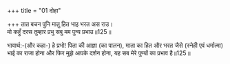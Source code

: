 +++
title = "01 दोहा"

+++
तात बचन पुनि मातु हित भाइ भरत अस राउ।  
मो कहुँ दरस तुम्हार प्रभु सबु मम पुन्य प्रभाउ॥125॥  

भावार्थ:-(और कहा-) हे प्रभो! पिता की आज्ञा (का पालन), माता का हित और भरत जैसे (स्नेही एवं धर्मात्मा) भाई का राजा होना और फिर मुझे आपके दर्शन होना, यह सब मेरे पुण्यों का प्रभाव है॥125॥  



